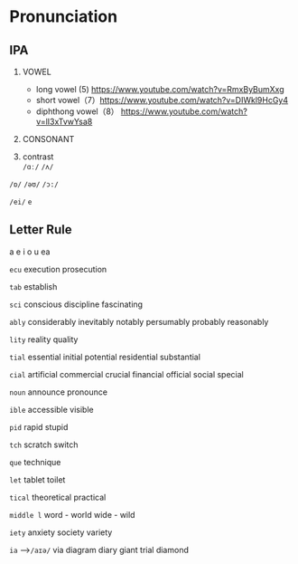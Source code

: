 # Pronunciation

## IPA
1. VOWEL
   - long vowel (5) https://www.youtube.com/watch?v=RmxByBumXxg
   - short vowel（7）https://www.youtube.com/watch?v=DIWkl9HcGy4
   - diphthong vowel（8） https://www.youtube.com/watch?v=lI3xTvwYsa8

2. CONSONANT


3. contrast  
`/ɑː/`  `/ʌ/`

`/ɒ/`  `/əʊ/`  `/ɔ:/`

`/ei/`  `e`


##  Letter Rule
a
e
i
o
u
ea

`ecu`
execution
prosecution

`tab`
establish

`sci`
conscious
discipline
fascinating

`ably`
considerably
inevitably
notably
persumably
probably
reasonably

`lity`
reality
quality

`tial` 
essential
initial
potential
residential
substantial

`cial`
artificial
commercial
crucial
financial
official
social
special

`noun`
announce
pronounce

`ible`
accessible
visible

`pid`
rapid
stupid

`tch`
scratch
switch 

`que`
technique

`let`
tablet
toilet

`tical`
theoretical
practical

`middle l`
word - world
wide - wild

`iety`
anxiety
society
variety

`ia` -->`/aɪə/`
via
diagram
diary
giant
trial
diamond